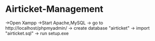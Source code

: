 # Airticket-Management
->Open Xampp
->Start Apache,MySQL
-> go to http://localhost/phpmyadmin/
-> create database "airticket"
-> import "airticket.sql"
-> run setup.exe
